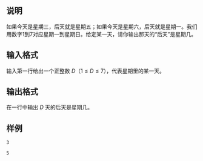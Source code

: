 <h2>说明</h2>

如果今天是星期三，后天就是星期五；如果今天是星期六，后天就是星期一。我们用数字$1$到$7$对应星期一到星期日。给定某一天，请你输出那天的“后天”是星期几。
<h2>输入格式</h2>

输入第一行给出一个正整数 $D$（$1≤D≤7$），代表星期里的某一天。

<h2>输出格式</h2>

在一行中输出 $D$ 天的后天是星期几。

<h2>样例</h2>
<pre><code class="language-input1">3</code></pre><pre><code class="language-output1">5</code></pre>
